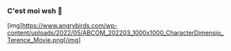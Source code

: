 ### C'est moi wsh 👋
[img]https://www.angrybirds.com/wp-content/uploads/2022/05/ABCOM_202203_1000x1000_CharacterDimensio_Terence_Movie.png[/img]
<!--
**clepix21/clepix21** is a ✨ _special_ ✨ repository because its `README.md` (this file) appears on your GitHub profile.

Here are some ideas to get you started:

- 🔭 I’m currently working on ...
- 🌱 I’m currently learning ...
- 👯 I’m looking to collaborate on ...
- 🤔 I’m looking for help with ...
- 💬 Ask me about ...
- 📫 How to reach me: ...
- 😄 Pronouns: ...
- ⚡ Fun fact: ...
-->
